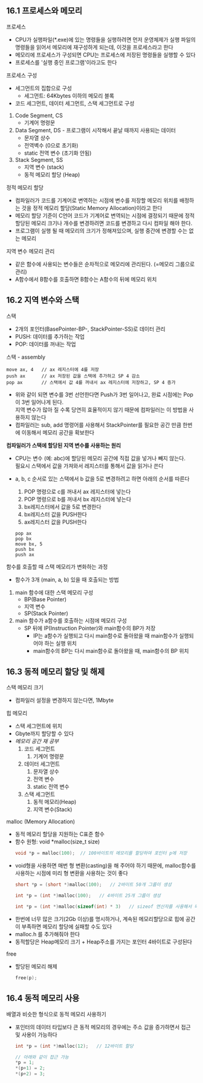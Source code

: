 ## 16.1 프로세스와 메모리
프로세스
- CPU가 실행파일(*.exe)에 있는 명령들을 실행하려면 먼저 운영체제가 실행 파일의 명령들을 읽어서 메모리에 재구성하게 되는데, 이것을 프로세스라고 한다
- 메모리에 프로세스가 구성되면 CPU는 프로세스에 저장된 명령들을 실행할 수 있다
- 프로세스를 '실행 중인 프로그램'이라고도 한다

프로세스 구성
- 세그먼트의 집합으로 구성
   - 세그먼트: 64Kbytes 이하의 메모리 블록
- 코드 세그먼트, 데이터 세그먼트, 스택 세그먼트로 구성
1. Code Segment, CS
   - 기계어 명령문
2. Data Segment, DS - 프로그램이 시작해서 끝날 때까지 사용되는 데이터
   - 문자열 상수
   - 전역벽수 (0으로 초기화)
   - static 전역 변수 (초기화 안됨)
3. Stack Segment, SS 
   - 지역 변수 (stack)
   - 동적 메모리 할당 (Heap)

정적 메모리 할당
- 컴파일러가 코드를 기계어로 변역하는 시점에 변수를 저장할 메모리 위치를 배정하는 것을 정적 메모리 할당(Static Memory Allocation)이라고 한다
- 메모리 할당 기준이 C언어 코드가 기계어로 변역되는 시점에 결정되기 때문에 정적 할당된 메모리 크기나 개수를 변경하려면 코드를 변경하고 다시 컴파일 해야 한다. 
- 프로그램이 실행 될 때 메모리의 크기가 정해져있으며, 실행 중간에 변경할 수는 없는 메모리

지역 변수 메모리 관리
- 같은 함수에 사용되는 변수들은 순차적으로 메모리에 관리된다. (=메모리 그룹으로 관리)
- A함수에서 B함수를 호출하면 B함수는 A함수의 뒤에 메모리 위치

## 16.2 지역 변수와 스택
스택
- 2개의 포인터(BasePointer-BP-, StackPointer-SS)로 데이터 관리
- PUSH: 데이터를 추가하는 작업
- POP: 데이터를 꺼내는 작업

스택 - assembly
   ```assembly
   move ax, 4   // ax 레지스터에 4를 저장
   push ax      // ax 저장된 값을 스택에 추가하고 SP 4 감소
   pop ax       // 스택에서 값 4를 꺼내서 ax 레지스터에 저장하고, SP 4 증가
   ```
- 위와 같이 되면 변수를 3번 선언한다면 Push가 3번 일어나고, 완료 시점에는 Pop이 3번 일어나게 된다.<br>
지역 변수가 많아 질 수록 당연히 효율적이지 않기 때문에 컴파일러는 이 방법을 사용하지 않는다
- 컴파일러는 sub, add 명령어를 사용해서 StackPointer를 필요한 공간 만큼 한번에 이동해서 메모리 공간을 확보한다

**컴파일러가 스택에 할당된 지역 변수를 사용하는 원리**
- CPU는 변수 (예: abc)에 할당된 메모리 공간에 직접 값을 넣거나 빼지 않는다.<br>
필요시 스택에서 값을 가져와서 레지스터를 통해서 값을 읽거나 쓴다
- a, b, c 순서로 있는 스택에서 b 값을 5로 변경하려고 하면 아래의 순서를 따른다
   1. POP 명령으로 c를 꺼내서 ax 레지스터에 넣는다
   2. POP 명령으로 b를 꺼내서 bx 레지스터에 넣는다
   3. bx레지스터에서 값을 5로 변경한다
   4. bx레지스터 값을 PUSH한다
   5. ax레지스터 값을 PUSH한다

   ```assembly
   pop ax
   pop bx
   move bx, 5
   push bx
   push ax
   ```

함수를 호출할 때 스택 메모리가 변화하는 과정
- 함수가 3개 (main, a, b) 있을 때 호출되는 방법
1. main 함수에 대한 스택 메모리 구성
   - BP(Base Pointer)
   - 지역 변수
   - SP(Stack Pointer)
2. main 함수가 a함수를 호출하는 시점에 메모리 구성
   - SP 뒤에 IP(Instruction Pointer)와 main함수의 BP가 저장
      - IP는 a함수가 실행되고 다시 main함수로 돌아왔을 때 main함수가 실행되어야 하는 실행 위치
      - main함수의 BP는 다시 main함수로 돌아왔을 때, main함수의 BP 위치 


## 16.3 동적 메모리 할당 및 해제
스택 메모리 크기
- 컴파일러 설정을 변경하지 않는다면, 1Mbyte

힙 메모리
- 스택 세그먼트에 위치
- Gbyte까지 할당할 수 있다
- _메모리 공간 재 공부_
   1. 코드 세그먼트
      1. 기계어 명령문
   2. 데이터 세그먼트
      1. 문자열 상수
      2. 전역 변수
      3. static 전역 변수
   3. 스택 세그먼트
      1. 동적 메모리(Heap)
      2. 지역 변수(Stack)

malloc (Memory Allocation)
- 동적 메모리 할당을 지원하는 C표준 함수
- 함수 원형: void *malloc(size_t  size)
   ```c
   void *p = malloc(100);  // 100바이트의 메모리를 할당하여 포인터 p에 저장
   ```
- void형을 사용하면 매번 형 변환(casting)을 해 주어야 하기 때문에, malloc함수를 사용하는 시점에 미리 형 변환을 사용하는 것이 좋다
   ```c
   short *p = (short *)malloc(100);   // 2바이트 50개 그룹이 생성

   int *p = (int *)malloc(100);   // 4바이트 25개 그룹이 생성

   int *p = (int *)malloc(sizeof(int) * 3)   // sizeof 연산자를 사용해서 메모리 사용 단위까지 대응 가능
   ```
- 한번에 너무 많은 크기(2Gb 이상)를 명시하거나, 계속된 메모리할당으로 힙에 공간이 부족하면 메모리 할당에 실패할 수도 있다
- malloc.h 를 추가해줘야 한다
- 동적할당은 Heap메모리 크기 + Heap주소를 가지는 포인터 4바이트로 구성된다

free
- 할당된 메모리 해제
   ```c
   free(p);
   ```

## 16.4 동적 메모리 사용
배열과 비슷한 형식으로 동적 메모리 사용하기
- 포인터의 데이터 타입보다 큰 동적 메모리의 경우에는 주소 값을 증가하면서 접근 및 사용이 가능하다
   ```c
   int *p = (int *)malloc(12);   // 12바이트 할당

   // 아래와 같이 접근 가능
   *p = 1;
   *(p+1) = 2;
   *(p+2) = 3; 
   ```